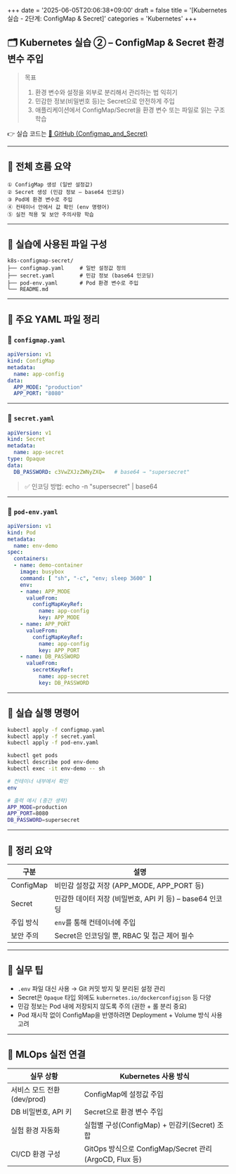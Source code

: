 +++
date = '2025-06-05T20:06:38+09:00'
draft = false
title = '[Kubernetes 실습 - 2단계: ConfigMap & Secret]'
categories = 'Kubernetes'
+++

## 🗂️ Kubernetes 실습 ② – ConfigMap & Secret 환경 변수 주입

> 목표
> 
> 1. 환경 변수와 설정을 외부로 분리해서 관리하는 법 익히기
> 2. 민감한 정보(비밀번호 등)는 Secret으로 안전하게 주입
> 3. 애플리케이션에서 ConfigMap/Secret을 환경 변수 또는 파일로 읽는 구조 학습

👉 실습 코드는 [🔗 GitHub (Configmap_and_Secret)](https://github.com/keonhoban/mlops-infra-labs/tree/main/k8s-basic/02_Configmap_and_Secret)

---

## 🧭 전체 흐름 요약

```
① ConfigMap 생성 (일반 설정값)
② Secret 생성 (민감 정보 – base64 인코딩)
③ Pod에 환경 변수로 주입
④ 컨테이너 안에서 값 확인 (env 명령어)
⑤ 실전 적용 및 보안 주의사항 학습
```

---

## 📂 실습에 사용된 파일 구성

```
k8s-configmap-secret/
├── configmap.yaml     # 일반 설정값 정의
├── secret.yaml        # 민감 정보 (base64 인코딩)
├── pod-env.yaml       # Pod 환경 변수로 주입
└── README.md
```

---

## 📄 주요 YAML 파일 정리

### 🔹 `configmap.yaml`

```yaml
apiVersion: v1
kind: ConfigMap
metadata:
  name: app-config
data:
  APP_MODE: "production"
  APP_PORT: "8080"
```

---

### 🔹 `secret.yaml`

```yaml
apiVersion: v1
kind: Secret
metadata:
  name: app-secret
type: Opaque
data:
  DB_PASSWORD: c3VwZXJzZWNyZXQ=   # base64 → "supersecret"
```

> ✅ 인코딩 방법: echo -n "supersecret" | base64
> 

---

### 🔹 `pod-env.yaml`

```yaml
apiVersion: v1
kind: Pod
metadata:
  name: env-demo
spec:
  containers:
  - name: demo-container
    image: busybox
    command: [ "sh", "-c", "env; sleep 3600" ]
    env:
    - name: APP_MODE
      valueFrom:
        configMapKeyRef:
          name: app-config
          key: APP_MODE
    - name: APP_PORT
      valueFrom:
        configMapKeyRef:
          name: app-config
          key: APP_PORT
    - name: DB_PASSWORD
      valueFrom:
        secretKeyRef:
          name: app-secret
          key: DB_PASSWORD
```

---

## 🧪 실습 실행 명령어

```bash
kubectl apply -f configmap.yaml
kubectl apply -f secret.yaml
kubectl apply -f pod-env.yaml

kubectl get pods
kubectl describe pod env-demo
kubectl exec -it env-demo -- sh
```

```bash
# 컨테이너 내부에서 확인
env

# 출력 예시 (중간 생략)
APP_MODE=production
APP_PORT=8080
DB_PASSWORD=supersecret
```

---

## 🎯 정리 요약

| 구분 | 설명 |
| --- | --- |
| ConfigMap | 비민감 설정값 저장 (APP_MODE, APP_PORT 등) |
| Secret | 민감한 데이터 저장 (비밀번호, API 키 등) – base64 인코딩 |
| 주입 방식 | `env`를 통해 컨테이너에 주입 |
| 보안 주의 | Secret은 인코딩일 뿐, RBAC 및 접근 제어 필수 |

---

## 🧩 실무 팁

- `.env` 파일 대신 사용 → Git 커밋 방지 및 분리된 설정 관리
- Secret은 `Opaque` 타입 외에도 `kubernetes.io/dockerconfigjson` 등 다양
- 민감 정보는 Pod 내에 저장되지 않도록 주의 (권한 + 롤 분리 중요)
- Pod 재시작 없이 ConfigMap을 반영하려면 Deployment + Volume 방식 사용 고려

---

## 🔧 MLOps 실전 연결

| 실무 상황 | Kubernetes 사용 방식 |
| --- | --- |
| 서비스 모드 전환(dev/prod) | ConfigMap에 설정값 주입 |
| DB 비밀번호, API 키 | Secret으로 환경 변수 주입 |
| 실험 환경 자동화 | 실험별 구성(ConfigMap) + 민감키(Secret) 조합 |
| CI/CD 환경 구성 | GitOps 방식으로 ConfigMap/Secret 관리 (ArgoCD, Flux 등) |
